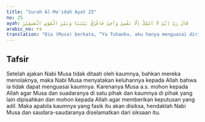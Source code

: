 ```yaml
---
title: "Surah Al-Ma'idah Ayat 25"
no: 25
ayah: قَالَ رَبِّ اِنِّيْ لَآ اَمْلِكُ اِلَّا نَفْسِيْ وَاَخِيْ فَافْرُقْ بَيْنَنَا وَبَيْنَ الْقَوْمِ الْفٰسِقِيْنَ
arabic_no: ٢٥
translation: "Dia (Musa) berkata, “Ya Tuhanku, aku hanya menguasai diriku sendiri dan saudaraku. Sebab itu pisahkanlah antara kami dengan orang-orang yang fasik itu.”"
---
```


## Tafsir

Setelah ajakan Nabi Musa tidak ditaati oleh kaumnya, bahkan mereka menolaknya, maka Nabi Musa menyatakan keluhannya kepada Allah bahwa ia tidak dapat menguasai kaumnya. Karenanya Musa a.s. mohon kepada Allah agar Musa dan suadaranya di satu pihak dan kaumnya di pihak yang lain dipisahkan dan mohon kepada Allah agar memberikan keputusan yang adil. Maka apabila kaumnya yang fasik itu akan disiksa, hendaklah Nabi Musa dan saudara-saudaranya diselamatkan dari siksaan itu.